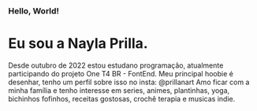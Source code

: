 ### Hello, World!  
# Eu sou a Nayla Prilla. 
Desde outubro de 2022 estou estudano programação, atualmente participando do projeto One T4 BR - FontEnd.
Meu principal hoobie é desenhar, tenho um perfil sobre isso no insta: @prillanart
Amo ficar com a minha família e tenho interesse em series, animes, plantinhas, yoga, bichinhos fofinhos, receitas gostosas, crochê terapia e musicas indie.
